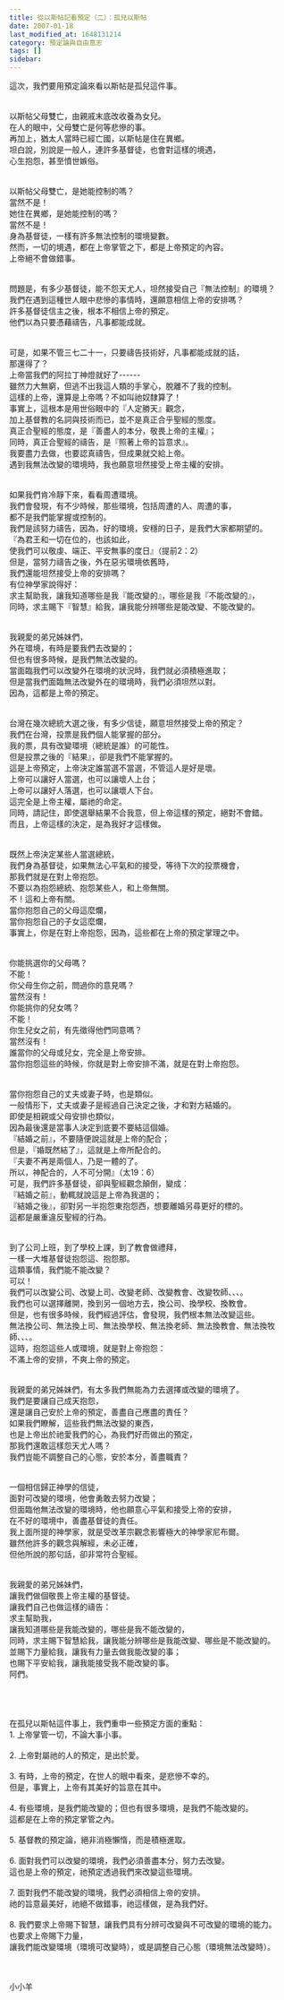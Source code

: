 ```yaml
---
title: 從以斯帖記看預定（二）：孤兒以斯帖
date: 2007-01-18
last_modified_at: 1648131214
category: 預定論與自由意志
tags: []
sidebar: 
---
```


<div>這次，我們要用預定論來看以斯帖是孤兒這件事。</div>
<div> </div>
<div> </div>
<div>以斯帖父母雙亡，由親戚末底改收養為女兒。</div>
<div>在人的眼中，父母雙亡是何等悲慘的事。</div>
<div>再加上，猶太人當時已經亡國，以斯帖是住在異鄉。</div>
<div>坦白說，別說是一般人，連許多基督徒，也會對這樣的境遇，</div>
<div>心生抱怨，甚至憤世嫉俗。</div>
<div> </div>
<div> </div>
<div>以斯帖父母雙亡，是她能控制的嗎？</div>
<div>當然不是！</div>
<div>她住在異鄉，是她能控制的嗎？</div>
<div>當然不是！</div>
<div>身為基督徒，一樣有許多無法控制的環境變數。</div>
<div>然而，一切的境遇，都在上帝掌管之下，都是上帝預定的內容。</div>
<div>上帝絕不會做錯事。</div>
<div> </div>
<div> </div>
<div>問題是，有多少基督徒，能不怨天尤人，坦然接受自己『無法控制』的環境？</div>
<div>我們在遇到這種世人眼中悲慘的事情時，還願意相信上帝的安排嗎？</div>
<div>許多基督徒信主之後，根本不相信上帝的預定。</div>
<div>他們以為只要憑藉禱告，凡事都能成就。</div>
<div> </div>
<div> </div>
<div>可是，如果不管三七二十一，只要禱告技術好，凡事都能成就的話，</div>
<div>那還得了？</div>
<div>上帝當我們的阿拉丁神燈就好了------</div>
<div>雖然力大無窮，但逃不出我這人類的手掌心，脫離不了我的控制。</div>
<div>這樣的上帝，還算是上帝嗎？不如叫祂奴隸算了！</div>
<div>事實上，這根本是用世俗眼中的『人定勝天』觀念，</div>
<div>加上基督教的名詞與技術而已，並不是真正合乎聖經的態度。</div>
<div>真正合聖經的態度，是『善盡人的本分，敬畏上帝的主權』；</div>
<div>同時，真正合聖經的禱告，是『照著上帝的旨意求』。</div>
<div>我要盡力去做，也要認真禱告，但成果就交給上帝。</div>
<div>遇到我無法改變的環境時，我也願意坦然接受上帝主權的安排。</div>
<div> </div>
<div> </div>
<div>如果我們肯冷靜下來，看看周遭環境。</div>
<div>我們會發現，有不少時候，那些環境，包括周遭的人、周遭的事，</div>
<div>都不是我們能掌握或控制的。</div>
<div>我們是該努力禱告，因為，好的環境，安穩的日子，是我們大家都期望的。</div>
<div>『為君王和一切在位的，也該如此，</div>
<div>使我們可以敬虔、端正、平安無事的度日』（提前2：2）</div>
<div>但是，當努力禱告之後，外在惡劣環境依舊時，</div>
<div>我們還能坦然接受上帝的安排嗎？</div>
<div>有位神學家說得好：</div>
<div>求主幫助我，讓我知道哪些是我『能改變的』，哪些是我『不能改變的』，</div>
<div>同時，求主賜下『智慧』給我，讓我能分辨哪些是能改變、不能改變的。</div>
<div> </div>
<div> </div>
<div>我親愛的弟兄姊妹們，</div>
<div>外在環境，有時是要我們去改變的；</div>
<div>但也有很多時候，是我們無法改變的。</div>
<div>當面臨我們可以改變外在環境的狀況時，我們就必須積極進取；</div>
<div>但是當我們面臨無法改變外在的環境時，我們必須坦然以對。</div>
<div>因為，這都是上帝的預定。</div>
<div> </div>
<div> </div>
<div>台灣在幾次總統大選之後，有多少信徒，願意坦然接受上帝的預定？</div>
<div>我們在台灣，投票是我們個人能掌握的部分。</div>
<div>我的票，具有改變環境（總統是誰）的可能性。</div>
<div>但是投票之後的『結果』，卻是我們不能掌握的。</div>
<div>這是上帝預定，上帝決定誰當選不當選，不管這人是好是壞。</div>
<div>上帝可以讓好人當選，也可以讓壞人上台；</div>
<div>上帝可以讓好人落選，也可以讓壞人下台。</div>
<div>這完全是上帝主權，屬祂的命定。</div>
<div>同時，請記住，即使選舉結果不合我意，但上帝這樣的預定，絕對不會錯。</div>
<div>而且，上帝這樣的決定，是為我好才這樣做。</div>
<div> </div>
<div> </div>
<div>既然上帝決定某些人當選總統，</div>
<div>我們身為基督徒，如果無法心平氣和的接受，等待下次的投票機會，</div>
<div>那我們就是在對上帝抱怨。</div>
<div>不要以為抱怨總統、抱怨某些人，和上帝無關。</div>
<div>不！這和上帝有關。</div>
<div>當你抱怨自己的父母這麼爛，</div>
<div>當你抱怨自己的子女這麼爛，</div>
<div>事實上，你是在對上帝抱怨，因為，這些都在上帝的預定掌理之中。</div>
<div> </div>
<div> </div>
<div>你能挑選你的父母嗎？</div>
<div>不能！</div>
<div>你父母生你之前，問過你的意見嗎？</div>
<div>當然沒有！</div>
<div>你能挑你的兒女嗎？</div>
<div>不能！</div>
<div>你生兒女之前，有先徵得他們同意嗎？</div>
<div>當然沒有！</div>
<div>誰當你的父母或兒女，完全是上帝安排。</div>
<div>當你抱怨這些的時候，你就是對上帝安排不滿，就是在對上帝抱怨。</div>
<div> </div>
<div> </div>
<div>當你抱怨自己的丈夫或妻子時，也是類似。</div>
<div>一般情形下，丈夫或妻子是經過自己決定之後，才和對方結婚的。</div>
<div>即使是相親或父母安排也類似，</div>
<div>因為最後還是當事人決定到底要不要結這個婚。</div>
<div>『結婚之前』，不要隨便說這就是上帝的配合；</div>
<div>但是，『婚既然結了』，這就是上帝所配合的。</div>
<div>『夫妻不再是兩個人，乃是一體的了。</div>
<div>所以，神配合的，人不可分開』（太19：6）</div>
<div>可是，我們許多基督徒，卻與聖經觀念顛倒，變成：</div>
<div>『結婚之前』，動輒就說這是上帝為我選的；</div>
<div>『結婚之後』，卻對另一半抱怨東抱怨西，想要離婚另尋更好的標的。</div>
<div>這都是嚴重違反聖經的行為。</div>
<div> </div>
<div> </div>
<div>到了公司上班，到了學校上課，到了教會做禮拜，</div>
<div>一樣一大堆基督徒抱怨這、抱怨那。</div>
<div>這類事情，我們能不能改變？</div>
<div>可以！</div>
<div>我們可以改變公司、改變上司、改變老師、改變教會、改變牧師、、、。</div>
<div>我們也可以選擇離開，換到另一個地方去，換公司、換學校、換教會。</div>
<div>但是，也有很多時候，我們經過評估，會發現，我們根本無法改變這些。</div>
<div>無法換公司、無法換上司、無法換學校、無法換老師、無法換教會、無法換牧師、、、。</div>
<div>這時，抱怨這些人或環境，就是對上帝抱怨：</div>
<div>不滿上帝的安排，不爽上帝的預定。</div>
<div> </div>
<div> </div>
<div>我親愛的弟兄姊妹們，有太多我們無能為力去選擇或改變的環境了。</div>
<div>我們是要讓自己成天抱怨，</div>
<div>還是讓自己安於上帝的預定，善盡自己應盡的責任？</div>
<div>如果我們瞭解，這些我們無法改變的東西，</div>
<div>也是上帝出於祂愛我們的心，為我們好而做出的預定，</div>
<div>那我們還敢這樣怨天尤人嗎？</div>
<div>我們豈能不調整自己的心態，安於本分，善盡職責？</div>
<div> </div>
<div> </div>
<div>一個相信歸正神學的信徒，</div>
<div>面對可改變的環境，他會勇敢去努力改變；</div>
<div>但面臨他無法改變的環境時，他也願意心平氣和接受上帝的安排，</div>
<div>在不好的環境中，善盡基督徒的責任。</div>
<div>我上面所提的神學家，就是受改革宗觀念影響極大的神學家尼布爾。</div>
<div>雖然他許多的觀念與解經，未必正確，</div>
<div>但他所說的那句話，卻非常符合聖經。</div>
<div> </div>
<div> </div>
<div>我親愛的弟兄姊妹們，</div>
<div>讓我們做個敬畏上帝主權的基督徒。</div>
<div>讓我們自己也做這樣的禱告：</div>
<div>求主幫助我，</div>
<div>讓我知道哪些是我能改變的，哪些是我不能改變的，</div>
<div>同時，求主賜下智慧給我，讓我能分辨哪些是我能改變、哪些是不能改變的。</div>
<div>並賜下力量給我，讓我有力量去做我能改變的事；</div>
<div>也賜下平安給我，讓我能接受我不能改變的事。</div>
<div>阿們。</div>
<div> </div>
<div> </div>
<div> </div>
<div> </div>
<div>在孤兒以斯帖這件事上，我們重申一些預定方面的重點：</div>
<div>1.<span style="white-space:pre"> </span>上帝掌管一切，不論大事小事。</div>
<div> </div>
<div>2.<span style="white-space:pre"> </span>上帝對屬祂的人的預定，是出於愛。</div>
<div> </div>
<div>3. 有時，上帝的預定，在世人的眼中看來，是悲慘不幸的。</div>
<div>但是，事實上，上帝有其美好的旨意在其中。</div>
<div> </div>
<div>4. 有些環境，是我們能改變的；但也有很多環境，是我們不能改變的。</div>
<div>這都是在上帝的預定掌管之內。</div>
<div> </div>
<div>5. 基督教的預定論，絕非消極懶惰，而是積極進取。</div>
<div> </div>
<div>6. 面對我們可以改變的環境，我們必須善盡本分，努力去改變。</div>
<div>這也是上帝的預定，祂預定透過我們來改變這些環境。</div>
<div> </div>
<div>7. 面對我們不能改變的環境，我們必須相信上帝的安排。</div>
<div>祂的旨意最美好，祂絕不做錯事，祂這樣做，是為我們好。</div>
<div> </div>
<div>8. 我們要求上帝賜下智慧，讓我們具有分辨可改變與不可改變的環境的能力。</div>
<div>也要求上帝賜下力量，</div>
<div>讓我們能改變環境（環境可改變時），或是調整自己心態（環境無法改變時）。</div>
<div> </div>
<div> </div>
<div> </div>
<div>小小羊</div>
<div> </div>
